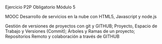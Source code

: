 Ejercicio P2P Obligatorio Módulo 5

MOOC Desarrollo de servicios en la nube con HTML5, Javascript y node.js

Gestión de versiones de proyectos con git y GITHUB; Proyecto, Espacio de Trabajo y Versiones (Commit); Árboles y Ramas de un proyecto; Repositorios Remoto y colaboración a través de GITHUB
